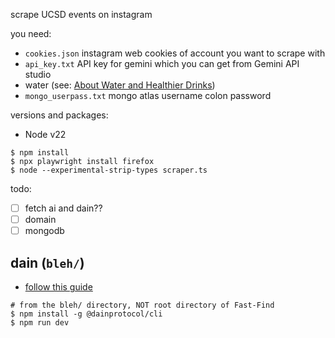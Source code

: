 scrape UCSD events on instagram

you need:

- `cookies.json` instagram web cookies of account you want to scrape with
- `api_key.txt` API key for gemini which you can get from Gemini API studio
- water (see: [About Water and Healthier Drinks](https://www.cdc.gov/healthy-weight-growth/water-healthy-drinks/index.html))
- `mongo_userpass.txt` mongo atlas username colon password

versions and packages:
- Node v22

```shell
$ npm install
$ npx playwright install firefox
$ node --experimental-strip-types scraper.ts
```

todo:

- [ ] fetch ai and dain??
- [ ] domain
- [ ] mongodb

## dain (`bleh/`)

- [follow this guide](https://lahacks-docs.dain.org/docs/getting-started/introduction)

```shell
# from the bleh/ directory, NOT root directory of Fast-Find
$ npm install -g @dainprotocol/cli
$ npm run dev
```
